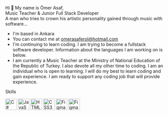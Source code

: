 Hi 👋 My name is Ömer Asaf, <br>
Music Teacher & Junior Full Stack Developer <br>
A man who tries to crown his artistic personality gained through music with software…  <br>

* I'm based in Ankara <br>
* You can contact me at omerasaferol@hotmail.com <br>
* I'm continuing to learn coding. I am trying to become a fullstack software developer. Information about the languages ​​I am working on is below.    <br>
* I am currently a Music Teacher at the Ministry of National Education of the Republic of Turkey. I also devote all my other time to coding. I am an individual who is open to learning. I will do my best to learn coding and gain experience. I am ready to support any coding job that will provide experience.<br>


Skills
<p align="left" dir="auto"> 

  <a href="https://docs.microsoft.com/en-us/dotnet/csharp/" rel="nofollow">
	  <img src="https://raw.githubusercontent.com/danielcranney/readme-generator/main/public/icons/skills/csharp-colored.svg" width="36" height="36" alt="C#" style="max-width: 100%;"></a> 
     <a href="https://developer.mozilla.org/en-US/docs/Web/JavaScript" rel="nofollow">
    <img src="https://raw.githubusercontent.com/danielcranney/readme-generator/main/public/icons/skills/javascript-colored.svg" width="36" height="36" alt="JavaScript" style="max-width: 100%;"></a> 
  <a href="https://developer.mozilla.org/en-US/docs/Glossary/HTML5" rel="nofollow">
    <img src="https://raw.githubusercontent.com/danielcranney/readme-generator/main/public/icons/skills/html5-colored.svg" width="36" height="36" alt="HTML5" style="max-width: 100%;"></a> 
  <a href="https://www.w3.org/TR/CSS/#css" rel="nofollow">
    <img src="https://raw.githubusercontent.com/danielcranney/readme-generator/main/public/icons/skills/css3-colored.svg" width="36" height="36" alt="CSS3" style="max-width: 100%;"></a> 
  <a href="https://www.canva.com/" rel="nofollow">
    <img src="https://www.svgrepo.com/show/341669/canva.svg" width="36" height="36" alt="Figma" style="max-width: 100%;"></a> 
    <a href="https://www.figma.com/" rel="nofollow">
    <img src="https://raw.githubusercontent.com/danielcranney/readme-generator/main/public/icons/skills/figma-colored.svg" width="36" height="36" alt="Figma" style="max-width: 100%;"></a> 
</p>
